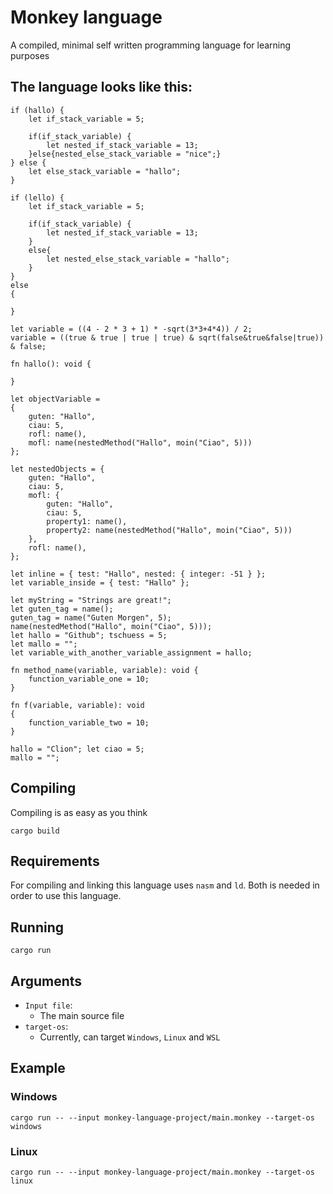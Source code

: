 # Monkey language
A compiled, minimal self written programming language for learning purposes
## The language looks like this:
```
if (hallo) {
    let if_stack_variable = 5;

    if(if_stack_variable) {
        let nested_if_stack_variable = 13;
    }else{nested_else_stack_variable = "nice";}
} else {
    let else_stack_variable = "hallo";
}

if (lello) {
    let if_stack_variable = 5;

    if(if_stack_variable) {
        let nested_if_stack_variable = 13;
    }
    else{
        let nested_else_stack_variable = "hallo";
    }
}
else
{

}

let variable = ((4 - 2 * 3 + 1) * -sqrt(3*3+4*4)) / 2;
variable = ((true & true | true | true) & sqrt(false&true&false|true)) & false;

fn hallo(): void {

}

let objectVariable =
{
    guten: "Hallo",
    ciau: 5,
    rofl: name(),
    mofl: name(nestedMethod("Hallo", moin("Ciao", 5)))
};

let nestedObjects = {
    guten: "Hallo",
    ciau: 5,
    mofl: {
        guten: "Hallo",
        ciau: 5,
        property1: name(),
        property2: name(nestedMethod("Hallo", moin("Ciao", 5)))
    },
    rofl: name(),
};

let inline = { test: "Hallo", nested: { integer: -51 } };
let variable_inside = { test: "Hallo" };

let myString = "Strings are great!";
let guten_tag = name();
guten_tag = name("Guten Morgen", 5);
name(nestedMethod("Hallo", moin("Ciao", 5)));
let hallo = "Github"; tschuess = 5;
let mallo = "";
let variable_with_another_variable_assignment = hallo;

fn method_name(variable, variable): void {
    function_variable_one = 10;
}

fn f(variable, variable): void
{
    function_variable_two = 10;
}

hallo = "Clion"; let ciao = 5;
mallo = "";
```

## Compiling
Compiling is as easy as you think

`cargo build`

## Requirements
For compiling and linking this language uses `nasm` and `ld`. Both is needed in order to use this language.
## Running

`cargo run`

## Arguments
 - `Input file`: 
   - The main source file
 - `target-os`:
   - Currently, can target `Windows`, `Linux` and `WSL`

## Example
### Windows
`cargo run -- --input monkey-language-project/main.monkey --target-os windows`

### Linux
`cargo run -- --input monkey-language-project/main.monkey --target-os linux`